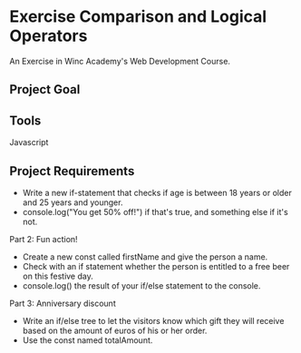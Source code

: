 # Exercise Comparison and Logical Operators
An Exercise in Winc Academy's Web Development Course.

## Project Goal

## Tools
Javascript

## Project Requirements
* Write a new if-statement that checks if age is between 18 years or older and 25 years and younger.
* console.log("You get 50% off!") if that's true, and something else if it's not.

Part 2: Fun action!
* Create a new const called firstName and give the person a name.
* Check with an if statement whether the person is entitled to a free beer on this festive day.
* console.log() the result of your if/else statement to the console.

Part 3: Anniversary discount
* Write an if/else tree to let the visitors know which gift they will receive based on the amount of euros of his or her order.
* Use the const named totalAmount.
